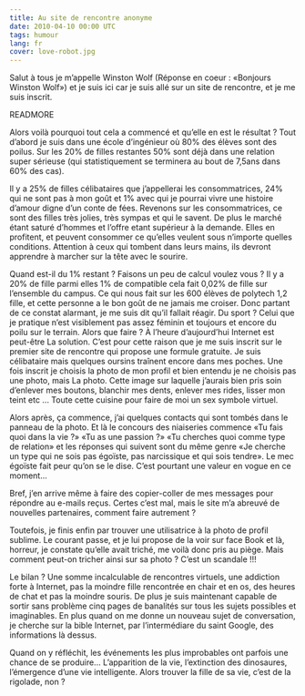 ```yaml
---
title: Au site de rencontre anonyme
date: 2010-04-10 00:00 UTC
tags: humour
lang: fr
cover: love-robot.jpg
---
```


Salut à tous je m’appelle Winston Wolf (Réponse en coeur : «Bonjours Winston Wolf») et je suis ici car je suis allé sur un site de rencontre, et je me suis inscrit.

READMORE

Alors voilà pourquoi tout cela a commencé et qu’elle en est le résultat ? Tout d’abord je suis dans une école d’ingénieur où 80% des élèves sont des poilus. Sur les 20% de filles restantes 50% sont déjà dans une relation super sérieuse (qui statistiquement se terminera au bout de 7,5ans dans 60% des cas).

Il y a 25% de filles célibataires que j’appellerai les consommatrices, 24% qui ne sont pas à mon goût et 1% avec qui je pourrai vivre une histoire d’amour digne d’un conte de fées.
Revenons sur les consommatrices, ce sont des filles très jolies, très sympas et qui le savent. De plus le marché étant saturé d’hommes et l’offre etant supérieur à la demande. Elles en profitent, et peuvent consommer ce qu’elles veulent sous n’importe quelles conditions. Attention à ceux qui tombent dans leurs mains, ils devront apprendre à marcher sur la tête avec le sourire. 

Quand est-il du 1% restant ? Faisons un peu de calcul voulez vous ? Il y a 20% de fille parmi elles 1% de compatible cela fait 0,02% de fille sur l’ensemble du campus. Ce qui nous fait sur les 600 élèves de polytech 1,2 fille, et cette personne a le bon goût de ne jamais me croiser.
Donc partant de ce constat alarmant, je me suis dit qu’il fallait réagir. Du sport ? Celui que je pratique n’est visiblement pas assez féminin et toujours et encore du poilu sur le terrain. 
Alors que faire ? À l’heure d’aujourd’hui Internet est peut-être La solution. C’est pour cette raison que je me suis inscrit sur le premier site de rencontre qui propose une formule gratuite. Je suis célibataire mais quelques oursins traînent encore dans mes poches. 
Une fois inscrit je choisis la photo de mon profil et bien entendu je ne choisis pas une photo, mais La photo. Cette image sur laquelle j’aurais bien pris soin d’enlever mes boutons, blanchir mes dents, enlever mes rides, lisser mon teint etc ... Toute cette cuisine pour faire de moi un sex symbole virtuel. 

Alors après, ça commence, j’ai quelques contacts qui sont tombés dans le panneau de la photo. Et là le concours des niaiseries commence «Tu fais quoi dans la vie ?» «Tu as une passion ?» «Tu cherches quoi comme type de relation» et les réponses qui suivent sont du même genre «Je cherche un type qui ne sois pas égoïste, pas narcissique et qui sois tendre». Le mec égoïste fait peur qu’on se le dise. C’est pourtant une valeur en vogue en ce moment... 

Bref, j’en arrive même à faire des copier-coller de mes messages pour répondre au e-mails reçus. Certes c’est mal, mais le site m’a abreuvé de nouvelles partenaires, comment faire autrement ? 

Toutefois, je finis enfin par trouver une utilisatrice à la photo de profil sublime. Le courant passe, et je lui propose de la voir sur face Book et là, horreur, je constate qu’elle avait triché, me voilà donc pris au piège. Mais comment peut-on tricher ainsi sur sa photo ? C’est un scandale !!! 

Le bilan ? Une somme incalculable de rencontres virtuels, une addiction forte à Internet, pas la moindre fille rencontrée en chair et en os, des heures de chat et pas la moindre souris. 
De plus je suis maintenant capable de sortir sans problème cinq pages de banalités sur tous les sujets possibles et imaginables. En plus quand on me donne un nouveau sujet de conversation, je cherche sur la bible Internet, par l’intermédiare du saint Google, des informations là dessus. 

Quand on y réfléchit, les événements les plus improbables ont parfois une chance de se produire... L’apparition de la vie, l’extinction des dinosaures, l’émergence d’une vie intelligente. Alors trouver la fille de sa vie, c’est de la rigolade, non ?